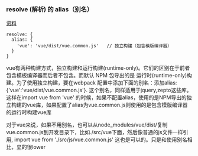  ### resolve (解析) 的 alias（别名）
 
 [资料](https://www.cnblogs.com/afrog/p/6247665.html)
 
    resolve: {
      alias: {
        'vue': 'vue/dist/vue.common.js'   // 独立构建（包含模版编译器）
      }
    }
    
  vue有两种构建方式，独立构建和运行构建(runtime-only)。它们的区别在于前者包含模板编译器而后者不包含。而默认 NPM 包导出的是 运行时(runtime-only)构建。为了使用独立构建，要在webpack 配置中添加下面的别名：添加alias:{'vue':'vue/dist/vue.common.js'}. 这个别名，同样适用于jquery,zepto这些库。这样在import vue from 'vue' 的时候，如果不配置alias，使用的是NPM导出的独立构建的vue库，如果配置了alias为vue.common.js则使用的是包含模版编译器的运行时构建vue库

对于vue来说，如果不用别名，也可以从node_modules/vue/dist/复制vue.common.js到开发目录下，比如./src/vue下面，然后像普通的js文件一样引用, import vue from './src/js/vue.common.js' 这也是可以的。只是和使用别名相比，显的很lower 
